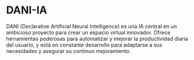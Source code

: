 # DANI-IA
DANI (Declarative Artificial Neural Intelligence) es una IA central en un ambicioso proyecto para crear un espacio virtual innovador. Ofrece herramientas poderosas para automatizar y mejorar la productividad diaria del usuario, y está en constante desarrollo para adaptarse a sus necesidades y asegurar su continuo mejoramiento.
